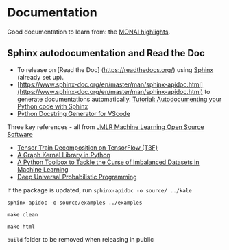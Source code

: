 # Documentation

Good documentation to learn from: the [MONAI highlights](https://docs.monai.io/en/latest/highlights.html).

## Sphinx autodocumentation and Read the Doc

* To release on [Read the Doc] (https://readthedocs.org/) using [Sphinx](https://sphinx-rtd-tutorial.readthedocs.io/en/latest/sphinx-quickstart.html) (already set up). 
* [https://www.sphinx-doc.org/en/master/man/sphinx-apidoc.html](https://www.sphinx-doc.org/en/master/man/sphinx-apidoc.html) to generate documentations automatically. [Tutorial: Autodocumenting your Python code with Sphinx](https://romanvm.pythonanywhere.com/post/autodocumenting-your-python-code-sphinx-part-i-5/)
* [Python Docstring Generator for VScode](https://marketplace.visualstudio.com/items?itemName=njpwerner.autodocstring)

Three key references - all from [JMLR Machine Learning Open Source Software](http://www.jmlr.org/mloss/)
* [Tensor Train Decomposition on TensorFlow (T3F)](https://github.com/Bihaqo/t3f)
* [A Graph Kernel Library in Python](https://github.com/ysig/GraKeL)
* [A Python Toolbox to Tackle the Curse of Imbalanced Datasets in Machine Learning](https://github.com/scikit-learn-contrib/imbalanced-learn)
* [Deep Universal Probabilistic Programming](https://github.com/pyro-ppl/pyro)

If the package is updated, run `sphinx-apidoc -o source/ ../kale`

`sphinx-apidoc -o source/examples ../examples`

`make clean`

`make html`

`build` folder to be removed when releasing in public